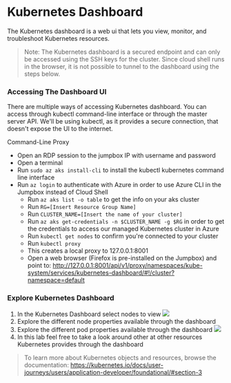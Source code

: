 # Kubernetes Dashboard

The Kubernetes dashboard is a web ui that lets you view, monitor, and troubleshoot Kubernetes resources. 

> Note: The Kubernetes dashboard is a secured endpoint and can only be accessed using the SSH keys for the cluster. Since cloud shell runs in the browser, it is not possible to tunnel to the dashboard using the steps below.

### Accessing The Dashboard UI

There are multiple ways of accessing Kubernetes dashboard. You can access through kubectl command-line interface or through the master server API. We'll be using kubectl, as it provides a secure connection, that doesn't expose the UI to the internet.

Command-Line Proxy

* Open an RDP session to the jumpbox IP with username and password
* Open a terminal
* Run ```sudo az aks install-cli``` to install the kubectl kubernetes command line interface
* Run ```az login``` to authenticate with Azure in order to use Azure CLI in the Jumpbox instead of Cloud Shell
    * Run ```az aks list -o table``` to get the info on your aks cluster
    * Run ```RG=[Insert Resource Group Name]```
    * Run ```CLUSTER_NAME=[Insert the name of your cluster]```
    * Run ```az aks get-credentials -n $CLUSTER_NAME -g $RG``` in order to get the credentials to access our managed Kubernetes cluster in Azure
    * Run ```kubectl get nodes``` to confirm you're connected to your cluster
    * Run ```kubectl proxy```
    * This creates a local proxy to 127.0.0.1:8001
    * Open a web browser (Firefox is pre-installed on the Jumpbox) and point to: <http://127.0.0.1:8001/api/v1/proxy/namespaces/kube-system/services/kubernetes-dashboard/#!/cluster?namespace=default>

### Explore Kubernetes Dashboard

1. In the Kubernetes Dashboard select nodes to view
![](img/ui_nodes.png)
2. Explore the different node properties available through the dashboard
3. Explore the different pod properties available through the dashboard ![](img/ui_pods.png)
4. In this lab feel free to take a look around other at  other resources Kubernetes provides through the dashboard

> To learn more about Kubernetes objects and resources, browse the documentation: <https://kubernetes.io/docs/user-journeys/users/application-developer/foundational/#section-3>
